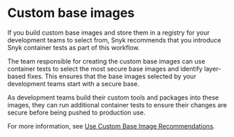 # Custom base images

If you build custom base images and store them in a registry for your development teams to select from, Snyk recommends that you introduce Snyk container tests as part of this workflow.

The team responsible for creating the custom base images can use container tests to select the most secure base images and identify layer-based fixes. This ensures that the base images selected by your development teams start with a secure base.

As development teams build their custom tools and packages into these images, they can run additional container tests to ensure their changes are secure before being pushed to production use.&#x20;

For more information, see [Use Custom Base Image Recommendations](../../../scan-using-snyk/snyk-container/use-snyk-container-from-the-web-ui/use-custom-base-image-recommendations/).

